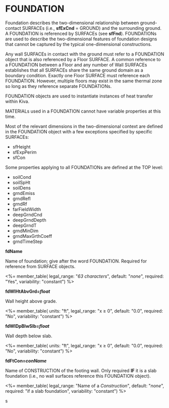 # FOUNDATION

Foundation describes the two-dimensional relationship between ground-contact SURFACEs (i.e., **sfExCnd** = GROUND) and the surrounding ground. A FOUNDATION is referenced by SURFACEs (see **sfFnd**). FOUNDATIONs are used to describe the two-dimensional features of foundation designs that cannot be captured by the typical one-dimensional constructions.

<!--TODO: Add 2-D context image -->

Any wall SURFACEs in contact with the ground must refer to a FOUNDATION object that is also referenced by a Floor SURFACE. A common reference to a FOUNDATION between a Floor and any number of Wall SURFACEs establishes that all SURFACEs share the same ground domain as a boundary condition. Exactly one Floor SURFACE must reference each FOUNDATION. However, multiple floors may exist in the same thermal zone so long as they reference separate FOUNDATIONs.

FOUNDATION objects are used to instantiate instances of heat transfer within Kiva.

MATERIALs used in a FOUNDATION cannot have variable properties at this time.

<!-- TODO: Mention all other relevant inputs in SURFACE and TOP -->

Most of the relevant dimensions in the two-dimensional context are defined in the FOUNDATION object with a few exceptions specified by specific SURFACEs:

- sfHeight
- sfExpPerim
- sfCon

Some properties applying to all FOUNDATIONs are defined at the TOP level:

- soilCond
- soilSpHt
- soilDens
- grndEmiss
- grndRefl
- grndRf
- farFieldWidth
- deepGrndCnd
- deepGrndDepth
- deepGrndT
- grndMinDim
- grndMaxGrthCoeff
- grndTimeStep


**fdName**

Name of foundation; give after the word FOUNDATION. Required for reference from SURFACE objects.

<%= member_table(
  legal_range: "*63 characters*",
  default: "*none*",
  required: "Yes",
  variability: "constant") %>

**fdWlHtAbvGrd=*float***

Wall height above grade.

<%= member_table(
  units: "ft",
  legal_range: "x $\geq$ 0",
  default: "0.0",
  required: "No",
  variability: "constant") %>

**fdWlDpBlwSlb=*float***

<!-- TODO: Optionally below grade? -->
Wall depth below slab.

<%= member_table(
  units: "ft",
  legal_range: "x $\geq$ 0",
  default: "0.0",
  required: "No",
  variability: "constant") %>

**fdFtCon=*conName***

Name of CONSTRUCTION of the footing wall. Only required **IF** it is a slab foundation (i.e., no wall surfaces reference this FOUNDATION object).

<%= member_table(
  legal_range: "Name of a *Construction*",
  default: "*none*",
  required: "if a slab foundation",
  variability: "constant") %>

s

